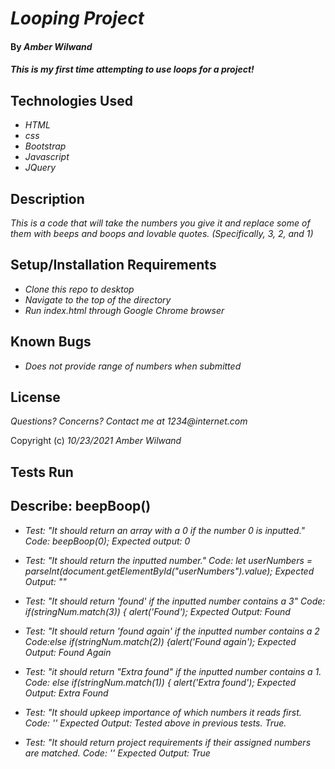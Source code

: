# _Looping Project_

#### By _**Amber Wilwand**_

#### _This is my first time attempting to use loops for a project!_

## Technologies Used

- _HTML_
- _css_
- _Bootstrap_
- _Javascript_
- _JQuery_

## Description

_This is a code that will take the numbers you give it and replace some of them with beeps and boops and lovable quotes. (Specifically, 3, 2, and 1)_

## Setup/Installation Requirements

- _Clone this repo to desktop_
- _Navigate to the top of the directory_
- _Run index.html through Google Chrome browser_

## Known Bugs

- _Does not provide range of numbers when submitted_

## License

_Questions? Concerns? Contact me at 1234@internet.com_

Copyright (c) _10/23/2021_ _Amber Wilwand_

## Tests Run

## Describe: beepBoop()

- _Test: "It should return an array with a 0 if the number 0 is inputted."_
  _Code: beepBoop(0);_
  _Expected output: 0_

- _Test: "It should return the inputted number."_
  _Code: let userNumbers = parseInt(document.getElementById("userNumbers").value);_
  _Expected Output: ""_

- _Test: "It should return 'found' if the inputted number contains a 3"_
  _Code: if(stringNum.match(3)) { alert('Found');_
  _Expected Output: Found_

- _Test: "It should return 'found again' if the inputted number contains a 2_
  _Code:else if(stringNum.match(2)) {alert('Found again');_
  _Expected Output: Found Again_

- _Test: "it should return "Extra found" if the inputted number contains a 1._
  _Code: else if(stringNum.match(1)) { alert('Extra found');_
  _Expected Output: Extra Found_

- _Test: "It should upkeep importance of which numbers it reads first._
  _Code: ''_
  _Expected Output: Tested above in previous tests. True._

- _Test: "It should return project requirements if their assigned numbers are matched._
  _Code: ''_
  _Expected Output: True_
